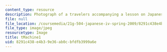 ```yaml
---
content_type: resource
description: Photograph of a travelers accompanying a lesson on Japanese vocabulary.
file: null
file_location: /coursemedia/21g-504-japanese-iv-spring-2009/8291c438e4b39e36ab0cbfdfb3999a6e_tMachine1.jpg
file_type: image/jpeg
resourcetype: Image
title: tMachine1
uid: 8291c438-e4b3-9e36-ab0c-bfdfb3999a6e
---
```

